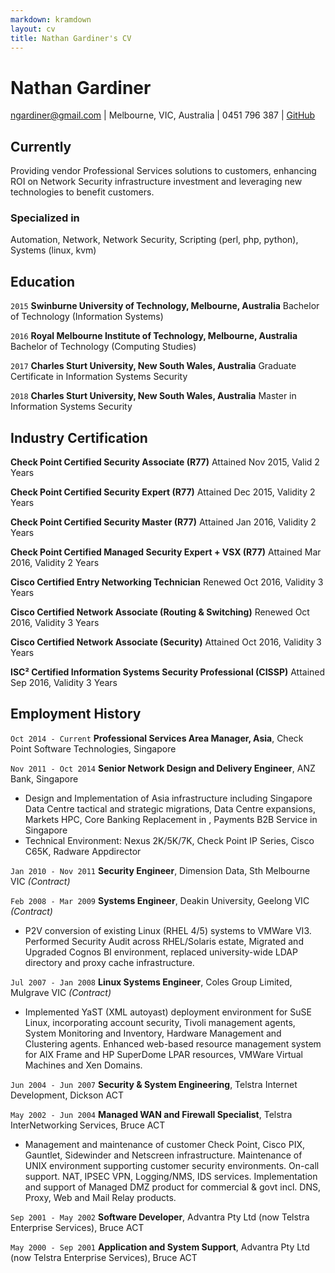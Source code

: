 ```yaml
---
markdown: kramdown
layout: cv
title: Nathan Gardiner's CV
---
```


# Nathan Gardiner

<div id="webaddress">
<a href="ngardiner@gmail.com">ngardiner@gmail.com</a>
| Melbourne, VIC, Australia | 0451 796 387
| <a href="https://ngardiner.github.io">GitHub</a>
</div>

## Currently

Providing vendor Professional Services solutions to customers, enhancing ROI on Network Security infrastructure investment and leveraging new technologies to benefit customers.

### Specialized in

Automation, Network, Network Security, Scripting (perl, php, python), Systems (linux, kvm)

## Education

`2015`
__Swinburne University of Technology, Melbourne, Australia__ Bachelor of Technology (Information Systems)

`2016`
__Royal Melbourne Institute of Technology, Melbourne, Australia__ Bachelor of Technology (Computing Studies)

`2017`
__Charles Sturt University, New South Wales, Australia__ Graduate Certificate in Information Systems Security

`2018`
__Charles Sturt University, New South Wales, Australia__ Master in Information Systems Security

## Industry Certification

__Check Point Certified Security Associate (R77)__ Attained Nov 2015, Valid 2 Years

__Check Point Certified Security Expert (R77)__ Attained Dec 2015, Validity 2 Years

__Check Point Certified Security Master (R77)__ Attained Jan 2016, Validity 2 Years

__Check Point Certified Managed Security Expert + VSX (R77)__ Attained Mar 2016, Validity 2 Years

__Cisco Certified Entry Networking Technician__ Renewed Oct 2016, Validity 3 Years

__Cisco Certified Network Associate (Routing & Switching)__ Renewed Oct 2016, Validity 3 Years

__Cisco Certified Network Associate (Security)__ Attained Oct 2016, Validity 3 Years

__ISC&#178; Certified Information Systems Security Professional (CISSP)__ Attained Sep 2016, Validity 3 Years

## Employment History

`Oct 2014 - Current`
__Professional Services Area Manager, Asia__, Check Point Software Technologies, Singapore

`Nov 2011 - Oct 2014`
__Senior Network Design and Delivery Engineer__, ANZ Bank, Singapore
- Design and Implementation of Asia infrastructure including Singapore Data Centre tactical and strategic migrations, Data Centre expansions, Markets HPC, Core Banking Replacement in , Payments B2B Service in Singapore
- Technical Environment: Nexus 2K/5K/7K, Check Point IP Series, Cisco C65K, Radware Appdirector

`Jan 2010 - Nov 2011`
__Security Engineer__, Dimension Data, Sth Melbourne VIC *(Contract)*

`Feb 2008 - Mar 2009`
__Systems Engineer__, Deakin University, Geelong VIC *(Contract)*
- P2V conversion of existing Linux (RHEL 4/5) systems to VMWare VI3. Performed Security Audit across RHEL/Solaris estate, Migrated and Upgraded Cognos BI environment, replaced university-wide LDAP directory and proxy cache infrastructure.

`Jul 2007 - Jan 2008`
__Linux Systems Engineer__, Coles Group Limited, Mulgrave VIC *(Contract)*
- Implemented YaST (XML autoyast) deployment environment for SuSE Linux, incorporating account security, Tivoli management agents, System Monitoring and Inventory, Hardware Management and Clustering agents. Enhanced web-based resource management system for AIX Frame and HP SuperDome LPAR resources, VMWare Virtual Machines and Xen Domains.

`Jun 2004 - Jun 2007`
__Security & System Engineering__, Telstra Internet Development, Dickson ACT

`May 2002 - Jun 2004`
__Managed WAN and Firewall Specialist__, Telstra InterNetworking Services, Bruce ACT
- Management and maintenance of customer Check Point, Cisco PIX, Gauntlet, Sidewinder and Netscreen infrastructure. Maintenance of UNIX environment supporting customer security environments. On-call support. NAT, IPSEC VPN, Logging/NMS, IDS services. Implementation and support of Managed DMZ product for commercial & govt incl. DNS, Proxy, Web and Mail Relay products.

`Sep 2001 - May 2002`
__Software Developer__, Advantra Pty Ltd (now Telstra Enterprise Services), Bruce ACT

`May 2000 - Sep 2001`
__Application and System Support__, Advantra Pty Ltd (now Telstra Enterprise Services), Bruce ACT

<!-- ### Footer Last updated: April 2017 -->
